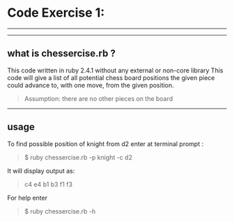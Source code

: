 # Code Exercise 1:

----


----
## what is chessercise.rb ?

This code written in ruby 2.4.1 without any external or non-core library
This code will give a list of all potential chess board positions the given piece could advance to, with one move, from the given position.
>Assumption: there are no other pieces on the board




----
## usage
To find possible position of knight from d2 enter at terminal prompt :

>$ ruby chessercise.rb -p knight -c d2

It will display output as:
> c4 e4 b1 b3 f1 f3

For help enter
>$ ruby chessercise.rb -h

